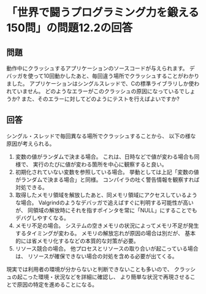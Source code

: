 # 「世界で闘うプログラミング力を鍛える150問」の問題12.2の回答

## 問題

動作中にクラッシュするアプリケーションのソースコードが与えられます。
デバッガを使って10回動かしたあと、毎回違う場所でクラッシュすることがわかりました。
アプリケーションはシングルスレッドで、Cの標準ライブラリしか使われていません。
どのようなエラーがこのクラッシュの原因になっているでしょうか?
また、そのエラーに対してどのようにテストを行えばよいですか?

## 回答

シングル・スレッドで毎回異なる場所でクラッシュすることから、
以下の様な原因が考えられる。

1. 変数の値がランダムで決まる場合。
   これは、日時などで値が変わる場合も同様で、
   実行のたびに値が変わる箇所を中心に観察すると良い。
1. 初期化されていない変数を参照している場合。
   挙動としては上記「変数の値がランダムで決まる場合」と同様。
   コンパイラの吐く警告情報を観察すれば対処できる。
1. 取得したメモリ領域を解放したあと、同メモリ領域にアクセスしているような場合。
   Valgrindのようなデバッガで追えばすぐに判明する可能性が高いが、
   同領域の解放時にそれを指すポインタを常に「NULL」にすることでもデバグしやすくなる。
1. メモリ不足の場合。
   システムの空きメモリの状況によってメモリ不足が発生するタイミングが変わる。
   メモリの解放忘れが原因の場合は別だが、
   基本的には省メモリ化するなどの本質的な対策が必要。
1. リソース競合の場合。
   他プロセスとリソースの取り合いが起こっている場合は、
   リソースが確保できない場合の対処を含める必要が出てくる。

現実では利用者の環境が分からないと判断できないことも多いので、
クラッシュの起こった環境・状況などを詳細に確認し、
より簡単な状況で再現させることで原因の特定を進めることになる。
